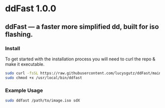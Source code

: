 #  ddFast 1.0.0

**ddFast** — a faster more simplified dd, built for iso flashing.
---

###  Install

To get started with the installation process you will
need to curl the repo & make it executable.
```bash
sudo curl -fsSL https://raw.githubusercontent.com/lucysgutz/ddFast/main/ddfast -o /usr/local/bin/ddfast
sudo chmod +x /usr/local/bin/ddfast
```


### Example Usage

```bash
sudo ddfast /path/to/image.iso sdX 
```

